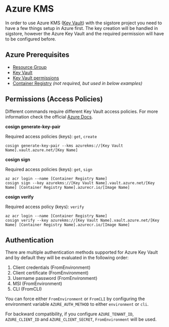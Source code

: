 # Azure KMS

In order to use Azure KMS ([Key Vault](https://docs.microsoft.com/en-us/azure/key-vault/general/basic-concepts)) with the sigstore project you need to have a few things setup in Azure first.
The key creation will be handled in sigstore, however the Azure Key Vault and the required permission will have to be configured before.

## Azure Prerequisites

- [Resource Group](https://docs.microsoft.com/en-us/azure/azure-resource-manager/management/manage-resource-groups-portal#what-is-a-resource-group)
- [Key Vault](https://docs.microsoft.com/en-us/azure/key-vault/general/basic-concepts)
- [Key Vault permissions](https://docs.microsoft.com/en-us/azure/key-vault/general/rbac-guide)
- [Container Registry](https://docs.microsoft.com/en-us/azure/container-registry/container-registry-intro) _(not required, but used in below examples)_

## Permissions (Access Policies)

Different commands require different Key Vault access policies. For more information check the official [Azure Docs](https://azure.microsoft.com/en-us/services/key-vault/).

**cosign generate-key-pair**

Required access policies (keys): `get`, `create`

```shell
cosign generate-key-pair --kms azurekms://[Key Vault Name].vault.azure.net/[Key Name]
```

**cosign sign**

Required access policies (keys): `get`, `sign`

```shell
az acr login --name [Container Registry Name]
cosign sign --key azurekms://[Key Vault Name].vault.azure.net/[Key Name] [Container Registry Name].azurecr.io/[Image Name]
```

**cosign verify**

Required access policy (keys): `verify`

```shell
az acr login --name [Container Registry Name]
cosign verify --key azurekms://[Key Vault Name].vault.azure.net/[Key Name] [Container Registry Name].azurecr.io/[Image Name]
```

## Authentication

There are multiple authentication methods supported for Azure Key Vault and by default they will be evaluated in the following order:

1. Client credentials (FromEnvironment)
1. Client certificate (FromEnvironment)
1. Username password (FromEnvironment)
1. MSI (FromEnvironment)
1. CLI (FromCLI)

You can force either `FromEnvironment` or `FromCLI` by configuring the environment variable `AZURE_AUTH_METHOD` to either `environment` or `cli`.

For backward compatibility, if you configure `AZURE_TENANT_ID`, `AZURE_CLIENT_ID` and `AZURE_CLIENT_SECRET`, `FromEnvironment` will be used.
